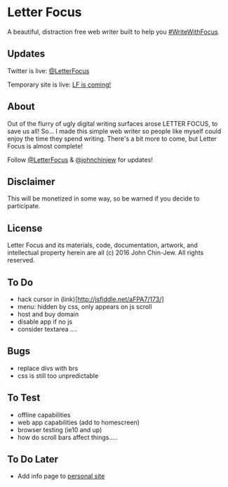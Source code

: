 # Letter Focus
A beautiful, distraction free web writer built to help you [#WriteWithFocus](http://twitter.com/search?q=%23WriteWithFocus).


## Updates
Twitter is live: [@LetterFocus](http://twitter.com/letterfocus)

Temporary site is live: [LF is coming!](http://bit.ly/LFocus)


## About
Out of the flurry of ugly digital writing surfaces arose LETTER FOCUS, to save us all! So... I made this simple web writer so people like myself could enjoy the time they spend writing. There's a bit more to come, but Letter Focus is almost complete!

Follow [@LetterFocus](http://twitter.com/letterfocus) & [@johnchinjew](http://twitter.com/johnchinjew) for updates!


## Disclaimer
This will be monetized in some way, so be warned if you decide to participate.


## License
Letter Focus and its materials, code, documentation, artwork, and intellectual property herein are all (c) 2016 John Chin-Jew. All rights reserved.


## To Do
- hack cursor in (link)[http://jsfiddle.net/aFPA7/173/]
- menu: hidden by css, only appears on js scroll
- host and buy domain
- disable app if no js
- consider textarea ....


## Bugs
- replace divs with brs
- css is still too unpredictable


## To Test
- offline capabilities
- web app capabilities (add to homescreen)
- browser testing (ie10 and up)
- how do scroll bars affect things.....


## To Do Later
- Add info page to [personal site](http://johnchinjew.com/projects/letterfocus)

